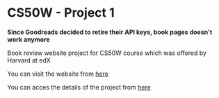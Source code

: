 # CS50W - Project 1

**Since Goodreads decided to retire their API keys, book pages doesn't work anymore**

Book review website project for CS50W course which was offered by Harvard at edX

You can visit the website from [here](https://cs50project1ataberk.herokuapp.com/)

You can acces the details of the project from [here](https://docs.cs50.net/web/2019/x/projects/1/project1.html)



